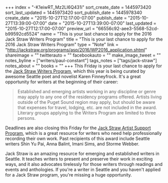 +++
index = "-K1eiwRT_Mz2LI6Q431i"
sort_create_date = 1445973420
sort_last_updated = 1445973420
sort_publish_date = 1445978340
create_date = "2015-10-27T12:17:00-07:00"
publish_date = "2015-10-27T13:39:00-07:00"
date = "2015-10-27T13:39:00-07:00"
last_updated = "2015-10-27T12:17:00-07:00"
preview_url = "66556c92-aee3-5568-52cd-b99592cd5524"
name = "This is your last chance to apply for the 2016 Jack Straw Writers Program"
title = "This is your last chance to apply for the 2016 Jack Straw Writers Program"
type = "Note"
link = "http://jackstraw.org/programs/asp/2016/WP2016_application.shtml"
shareimage = ""
twitterauto = ""
facebookauto = ""
make_image_tweet = ""
notes_byline = ["writers/paul-constant"]
tags_notes = ["tags/jack-straw"]
notes_about = ""
books = ""
+++
This Friday is your last chance to apply for the [Jack Straw Writers Program](http://jackstraw.org/programs/asp/2016/WP2016_application.shtml), which this year is being curated by awesome Seattle poet and novelist Karen Finneyfrock. It's a great opportunity for writers at the beginning of their career:

<blockquote>Established and emerging artists working in any discipline or genre may apply to any one of the residency programs offered. Artists living outside of the Puget Sound region may apply, but should be aware that expenses for travel, lodging, etc. are not included in the award. Literary groups applying to the Writers Program are limited to three persons.</blockquote>

Deadlines are also closing this Friday for the [Jack Straw Artist Support Program](http://jackstraw.org/programs/asp/2016/ASP2016_application.shtml), which is a great resource for writers who need help professionally recording their own work. Past recipients of this award include Seattle writers Shin Yu Pai, Anna Balint, Imani Sims, and Storme Webber.

Jack Straw is an amazing resource for emerging and established writers in Seattle. It teaches writers to present and preserve their work in exciting ways, and it also advocates tirelessly for those writers through readings and events and anthologies. If you're a writer in Seattle and you haven't applied for a Jack Straw program, you're missing a huge opportunity.